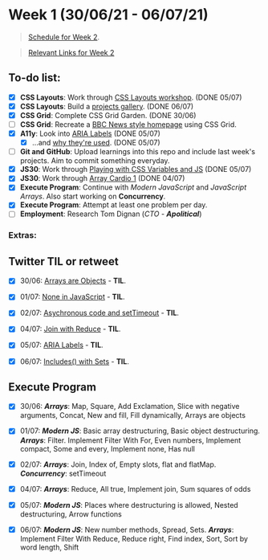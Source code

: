 # Week 1 (30/06/21 - 06/07/21)

> [Schedule for Week 2](https://learn.foundersandcoders.com/course/syllabus/pre-apprenticeship-2/schedule/).

> [Relevant Links for Week 2](https://mjow1999.github.io/FAC-Links/)

## To-do list:

- [x] __CSS Layouts__: Work through [CSS Layouts workshop](https://learn.foundersandcoders.com/workshops/css-layout/). (DONE 05/07)
- [x] __CSS Layouts__: Build a [projects gallery](https://learn.foundersandcoders.com/course/syllabus/pre-apprenticeship-2/project/). (DONE 06/07)
- [x] __CSS Grid__: Complete CSS Grid Garden. (DONE 30/06)
- [ ] __CSS Grid__: Recreate a [BBC News style homepage](https://github.com/bobbysebolao/learn-css-grid) using CSS Grid.
- [x] __A11y__: Look into [ARIA Labels](https://css-tricks.com/why-how-and-when-to-use-semantic-html-and-aria/) (DONE 05/07)
  - [x]  ...and [why they're used](https://www.24a11y.com/2019/what-a-year-of-learning-and-teaching-accessibility-taught-me/). (DONE 05/07)
- [ ]  __Git and GitHub__: Upload learnings into this repo and include last week's projects. Aim to commit something everyday.
- [x]  __JS30__: Work through [Playing with CSS Variables and JS](https://courses.wesbos.com/account/access/60d7a25c8981fd4f947017c5/view/194130480) (DONE 05/07)
- [x]  __JS30__: Work through [Array Cardio 1](https://courses.wesbos.com/account/access/60d7a25c8981fd4f947017c5/view/194130346) (DONE 04/07)
- [x]  __Execute Program__: Continue with _Modern JavaScript_ and _JavaScript Arrays_. Also start working on __Concurrency__.
- [x]  __Execute Program__: Attempt at least one problem per day.
- [ ]  __Employment__: Research Tom Dignan (_CTO - __Apolitical___)

### Extras:


## Twitter TIL or retweet
- [x] 30/06: [Arrays are Objects](https://twitter.com/michWills99/status/1410252523768889344?s=20) - __TIL__.
- [x] 01/07: [None in JavaScript](https://twitter.com/michWills99/status/1410708270327676931?s=20) - __TIL__.
- [x] 02/07: [Asychronous code and setTimeout](https://twitter.com/michWills99/status/1411083014256398338?s=20) - __TIL__.
- [x] 04/07: [Join with Reduce](https://twitter.com/michWills99/status/1411819924704665602?s=20) - __TIL__.
- [x] 05/07: [ARIA Labels](https://twitter.com/michWills99/status/1412133992720121870?s=20) - __TIL__.
- [x] 06/07: [Includes() with Sets](https://twitter.com/michWills99/status/1412378348018442254?s=20) - __TIL__.


## Execute Program

- [x] 30/06: ___Arrays___: Map, Square, Add Exclamation, Slice with negative arguments, Concat, New and fill, Fill dynamically, Arrays are objects
- [x] 01/07: ___Modern JS___: Basic array destructuring, Basic object destructuring. ___Arrays___: Filter. Implement Filter With For, Even numbers, Implement compact, Some and every, Implement none, Has null
- [x] 02/07: ___Arrays___: Join, Index of, Empty slots, flat and flatMap. ___Concurrency___: setTimeout
- [x] 04/07: ___Arrays___: Reduce, All true, Implement join, Sum squares of odds 
- [x] 05/07: ___Modern JS___: Places where destructuring is allowed, Nested destructuring, Arrow functions
- [x] 06/07: ___Modern JS___: New number methods, Spread, Sets. ___Arrays___: Implement Filter With Reduce, Reduce right, Find index, Sort, Sort by word length, Shift


